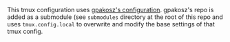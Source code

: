 This tmux configuration uses [gpakosz's configuration](https://github.com/gpakosz/.tmux). gpakosz's repo is added as a submodule (see `submodules` directory at the root of this repo and uses `tmux.config.local` to overwrite and modify the base settings of that tmux config.
